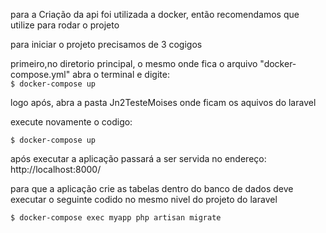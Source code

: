 <p> para a Criação da api foi utilizada a docker, então recomendamos que utilize para rodar o projeto</p>
<p> para iniciar o projeto precisamos de 3 cogigos </p>
<p>primeiro,no diretorio principal, o mesmo onde fica o arquivo "docker-compose.yml" abra o terminal e digite:<br>
<code>$ docker-compose up</code>
<p>logo após, abra a pasta Jn2TesteMoises onde ficam os aquivos do laravel</p>
<p> execute novamente o codigo:</p>
<code>$ docker-compose up</code>
<p>após executar a aplicação passará a ser servida no endereço:</> http://localhost:8000/ </p>
<p> para que a aplicação crie as tabelas dentro do banco de dados deve executar o seguinte codido no mesmo nivel do projeto do laravel</p>
<code>$ docker-compose exec myapp php artisan migrate</code>
